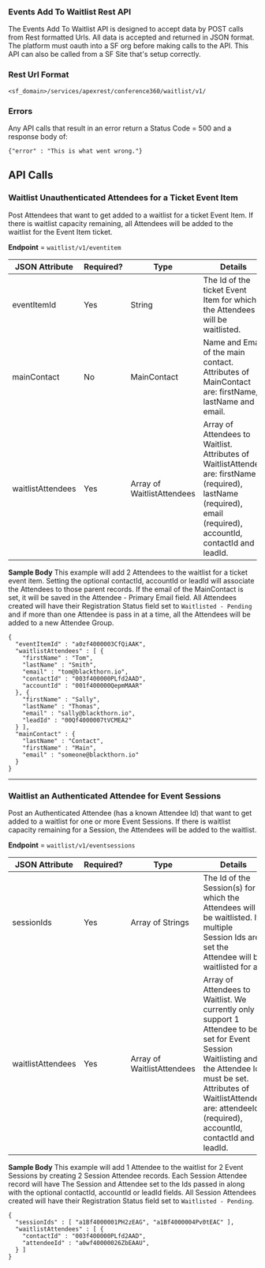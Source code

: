 ### Events Add To Waitlist Rest API
The Events Add To Waitlist API is designed to accept data by POST calls from Rest formatted Urls. All data is accepted and returned in JSON format. The platform must oauth into a SF org before making calls to the API. This API can also be called from a SF Site that's setup correctly.

### Rest Url Format
`<sf_domain>/services/apexrest/conference360/waitlist/v1/`

### Errors
Any API calls that result in an error return a Status Code = 500 and a response body of:

`{"error" : "This is what went wrong."}`

## API Calls

### Waitlist Unauthenticated Attendees for a Ticket Event Item
Post Attendees that want to get added to a waitlist for a ticket Event Item. If there is waitlist capacity remaining, all Attendees will be added to the waitlist for the Event Item ticket.

**Endpoint** = `waitlist/v1/eventitem`


JSON Attribute | Required? | Type | Details
----- | ----- | ----- | -----
eventItemId | Yes | String |The Id of the ticket Event Item for which the Attendees will be waitlisted.
mainContact | No | MainContact | Name and Email of the main contact. Attributes of MainContact are: firstName, lastName and email.
waitlistAttendees | Yes | Array of WaitlistAttendees | Array of Attendees to Waitlist. Attributes of WaitlistAttendee are: firstName (required), lastName (required), email (required), accountId, contactId and leadId.



**Sample Body**
This example will add 2 Attendees to the waitlist for a ticket event item. Setting the optional contactId, accountId or leadId will associate the Attendees to those parent records. If the email of the MainContact is set, it will be saved in the Attendee - Primary Email field. All Attendees created will have their Registration Status field set to `Waitlisted - Pending` and if more than one Attendee is pass in at a time, all the Attendees will be added to a new Attendee Group.
```
{
  "eventItemId" : "a0zf4000003CfQiAAK",
  "waitlistAttendees" : [ {
    "firstName" : "Tom",
    "lastName" : "Smith",
    "email" : "tom@blackthorn.io",
    "contactId" : "003f400000PLfd2AAD",
    "accountId" : "001f400000QepmMAAR"
  }, {
    "firstName" : "Sally",
    "lastName" : "Thomas",
    "email" : "sally@blackthorn.io",
    "leadId" : "00Qf4000007tVCMEA2"
  } ],
  "mainContact" : {
    "lastName" : "Contact",
    "firstName" : "Main",
    "email" : "someone@blackthorn.io"
  }
}
```


***


### Waitlist an Authenticated Attendee for Event Sessions
Post an Authenticated Attendee (has a known Attendee Id) that want to get added to a waitlist for one or more Event Sessions. If there is waitlist capacity remaining for a Session, the Attendees will be added to the waitlist.

**Endpoint** = `waitlist/v1/eventsessions`


JSON Attribute | Required? | Type | Details
----- | ----- | ----- | -----
sessionIds | Yes | Array of Strings |The Id of the Session(s) for which the Attendees will be waitlisted. If multiple Session Ids are set the Attendee will be waitlisted for all.
waitlistAttendees | Yes | Array of WaitlistAttendees | Array of Attendees to Waitlist. We currently only support 1 Attendee to be set for Event Session Waitlisting and the Attendee Id must be set. Attributes of WaitlistAttendee are: attendeeId (required), accountId, contactId and leadId.



**Sample Body**
This example will add 1 Attendee to the waitlist for 2 Event Sessions by creating 2 Session Attendee records. Each Session Attendee record will have The Session and Attendee set to the Ids passed in along with the optional contactId, accountId or leadId fields. All Session Attendees created will have their Registration Status field set to `Waitlisted - Pending`.
```
{
  "sessionIds" : [ "a1Bf4000001PH2zEAG", "a1Bf4000004Pv0tEAC" ],
  "waitlistAttendees" : [ {
    "contactId" : "003f400000PLfd2AAD",
    "attendeeId" : "a0wf40000026ZbEAAU",
  } ]
}
```
